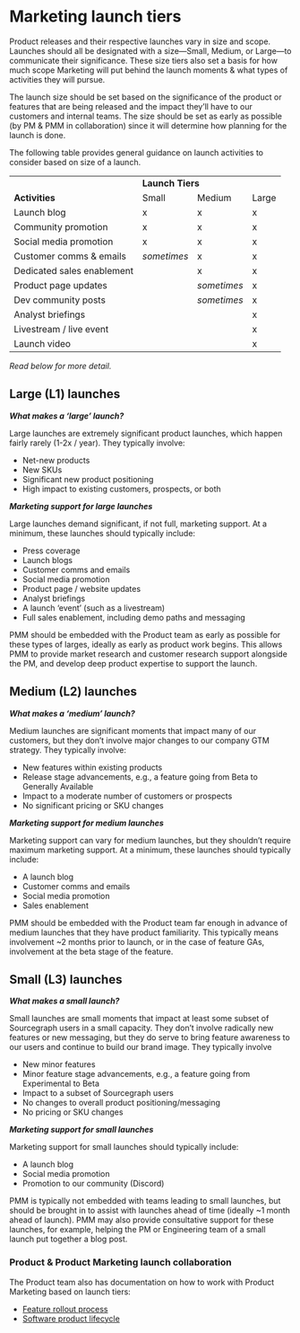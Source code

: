 # Marketing launch tiers

Product releases and their respective launches vary in size and scope. Launches should all be designated with a size—Small, Medium, or Large—to communicate their significance. These size tiers also set a basis for how much scope Marketing will put behind the launch moments & what types of activities they will pursue.

The launch size should be set based on the significance of the product or features that are being released and the impact they’ll have to our customers and internal teams. The size should be set as early as possible (by PM & PMM in collaboration) since it will determine how planning for the launch is done.

The following table provides general guidance on launch activities to consider based on size of a launch.

<table>
  <tr>
   <td>
   </td>
   <td colspan="3" ><strong>Launch Tiers</strong>
   </td>
  </tr>
  <tr>
   <td><strong>Activities</strong>
   </td>
   <td>Small
   </td>
   <td>Medium
   </td>
   <td>Large
   </td>
  </tr>
  <tr>
   <td>Launch blog
   </td>
   <td>x
   </td>
   <td>x
   </td>
   <td>x
   </td>
  </tr>
  <tr>
   <td>Community promotion
   </td>
   <td>x
   </td>
   <td>x
   </td>
   <td>x
   </td>
  </tr>
  <tr>
   <td>Social media promotion
   </td>
   <td>x
   </td>
   <td>x
   </td>
   <td>x
   </td>
  </tr>
  <tr>
   <td>Customer comms & emails
   </td>
   <td><em>sometimes</em>
   </td>
   <td>x
   </td>
   <td>x
   </td>
  </tr>
  <tr>
   <td>Dedicated sales enablement
   </td>
   <td>
   </td>
   <td>x
   </td>
   <td>x
   </td>
  </tr>
  <tr>
   <td>Product page updates
   </td>
   <td>
   </td>
   <td><em>sometimes</em>
   </td>
   <td>x
   </td>
  </tr>
  <tr>
   <td>Dev community posts
   </td>
   <td>
   </td>
   <td><em>sometimes</em>
   </td>
   <td>x
   </td>
  </tr>
  <tr>
   <td>Analyst briefings
   </td>
   <td>
   </td>
   <td>
   </td>
   <td>x
   </td>
  </tr>
  <tr>
   <td>Livestream / live event
   </td>
   <td>
   </td>
   <td>
   </td>
   <td>x
   </td>
  </tr>
  <tr>
   <td>Launch video
   </td>
   <td>
   </td>
   <td>
   </td>
   <td>x
   </td>
  </tr>
</table>

_Read below for more detail._

## Large (L1) launches

**_What makes a ‘large’ launch?_**

Large launches are extremely significant product launches, which happen fairly rarely (1-2x / year). They typically involve:

- Net-new products
- New SKUs
- Significant new product positioning
- High impact to existing customers, prospects, or both

**_Marketing support for large launches_**

Large launches demand significant, if not full, marketing support. At a minimum, these launches should typically include:

- Press coverage
- Launch blogs
- Customer comms and emails
- Social media promotion
- Product page / website updates
- Analyst briefings
- A launch ‘event’ (such as a livestream)
- Full sales enablement, including demo paths and messaging

PMM should be embedded with the Product team as early as possible for these types of larges, ideally as early as product work begins. This allows PMM to provide market research and customer research support alongside the PM, and develop deep product expertise to support the launch.

## Medium (L2) launches

**_What makes a ‘medium’ launch?_**

Medium launches are significant moments that impact many of our customers, but they don’t involve major changes to our company GTM strategy. They typically involve:

- New features within existing products
- Release stage advancements, e.g., a feature going from Beta to Generally Available
- Impact to a moderate number of customers or prospects
- No significant pricing or SKU changes

**_Marketing support for medium launches_**

Marketing support can vary for medium launches, but they shouldn’t require maximum marketing support. At a minimum, these launches should typically include:

- A launch blog
- Customer comms and emails
- Social media promotion
- Sales enablement

PMM should be embedded with the Product team far enough in advance of medium launches that they have product familiarity. This typically means involvement ~2 months prior to launch, or in the case of feature GAs, involvement at the beta stage of the feature.

## Small (L3) launches

**_What makes a small launch?_**

Small launches are small moments that impact at least some subset of Sourcegraph users in a small capacity. They don’t involve radically new features or new messaging, but they do serve to bring feature awareness to our users and continue to build our brand image. They typically involve

- New minor features
- Minor feature stage advancements, e.g., a feature going from Experimental to Beta
- Impact to a subset of Sourcegraph users
- No changes to overall product positioning/messaging
- No pricing or SKU changes

**_Marketing support for small launches_**

Marketing support for small launches should typically include:

- A launch blog
- Social media promotion
- Promotion to our community (Discord)

PMM is typically not embedded with teams leading to small launches, but should be brought in to assist with launches ahead of time (ideally ~1 month ahead of launch). PMM may also provide consultative support for these launches, for example, helping the PM or Engineering team of a small launch put together a blog post.

### Product & Product Marketing launch collaboration

The Product team also has documentation on how to work with Product Marketing based on launch tiers:

- [Feature rollout process](../../product/process/gtm/rollout_process.md)
- [Software product lifecycle](../../engineering/sdlc.md)
